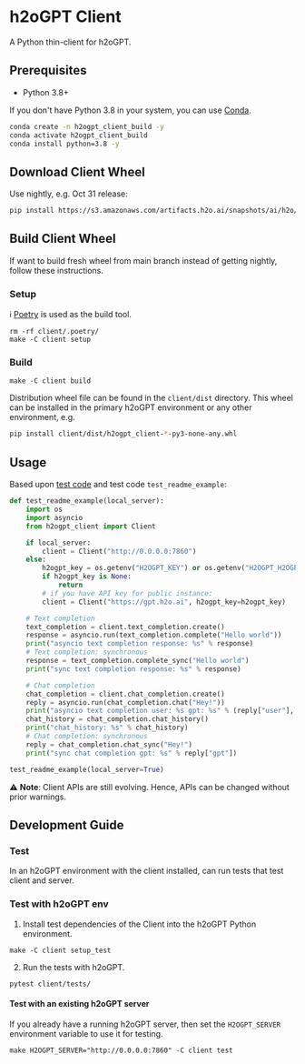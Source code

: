 # h2oGPT Client
A Python thin-client for h2oGPT.

## Prerequisites
- Python 3.8+

If you don't have Python 3.8 in your system, you can use [Conda](https://docs.conda.io/projects/conda/en/latest/user-guide/install/index.html).
```bash
conda create -n h2ogpt_client_build -y
conda activate h2ogpt_client_build
conda install python=3.8 -y
```

## Download Client Wheel

Use nightly, e.g. Oct 31 release:
```bash
pip install https://s3.amazonaws.com/artifacts.h2o.ai/snapshots/ai/h2o/h2ogpt_client/0.1.0_2023-10-31/h2ogpt_client-0.1.0-py3-none-any.whl
```

## Build Client Wheel

If want to build fresh wheel from main branch instead of getting nightly, follow these instructions.

### Setup
:information_source: [Poetry](https://python-poetry.org) is used as the build tool.
```shell
rm -rf client/.poetry/
make -C client setup
```

### Build
```shell
make -C client build
```
Distribution wheel file can be found in the `client/dist` directory.  This wheel can be installed in the primary h2oGPT environment or any other environment, e.g.
```bash
pip install client/dist/h2ogpt_client-*-py3-none-any.whl
```

## Usage

Based upon [test code](tests/test_client.py) and test code `test_readme_example`:
```python
def test_readme_example(local_server):
    import os
    import asyncio
    from h2ogpt_client import Client

    if local_server:
        client = Client("http://0.0.0.0:7860")
    else:
        h2ogpt_key = os.getenv("H2OGPT_KEY") or os.getenv("H2OGPT_H2OGPT_KEY")
        if h2ogpt_key is None:
            return
        # if you have API key for public instance:
        client = Client("https://gpt.h2o.ai", h2ogpt_key=h2ogpt_key)

    # Text completion
    text_completion = client.text_completion.create()
    response = asyncio.run(text_completion.complete("Hello world"))
    print("asyncio text completion response: %s" % response)
    # Text completion: synchronous
    response = text_completion.complete_sync("Hello world")
    print("sync text completion response: %s" % response)

    # Chat completion
    chat_completion = client.chat_completion.create()
    reply = asyncio.run(chat_completion.chat("Hey!"))
    print("asyncio text completion user: %s gpt: %s" % (reply["user"], reply["gpt"]))
    chat_history = chat_completion.chat_history()
    print("chat_history: %s" % chat_history)
    # Chat completion: synchronous
    reply = chat_completion.chat_sync("Hey!")
    print("sync chat completion gpt: %s" % reply["gpt"])

test_readme_example(local_server=True)
```
:warning: **Note**: Client APIs are still evolving. Hence, APIs can be changed without prior warnings.

## Development Guide

### Test

In an h2oGPT environment with the client installed, can run tests that test client and server.

### Test with h2oGPT env
1. Install test dependencies of the Client into the h2oGPT Python environment.
```shell
make -C client setup_test
```
2. Run the tests with h2oGPT.
```shell
pytest client/tests/
```

#### Test with an existing h2oGPT server
If you already have a running h2oGPT server, then set the `H2OGPT_SERVER` environment variable to use it for testing.
```shell
make H2OGPT_SERVER="http://0.0.0.0:7860" -C client test
```
